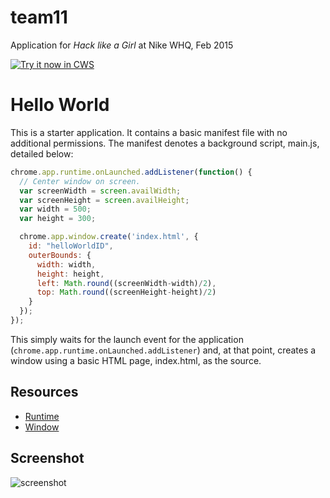 # team11
Application for *Hack like a Girl* at Nike WHQ, Feb 2015




<a target="_blank" href="https://chrome.google.com/webstore/detail/nmfpplkdkcbhediajmbhljkafnlahcda">![Try it now in CWS](https://raw.github.com/GoogleChrome/chrome-app-samples/master/tryitnowbutton.png "Click here to install this sample from the Chrome Web Store")</a>


# Hello World

This is a starter application. It contains a basic manifest file with no
additional permissions. The manifest denotes a background script, main.js,
detailed below:

```javascript
chrome.app.runtime.onLaunched.addListener(function() {
  // Center window on screen.
  var screenWidth = screen.availWidth;
  var screenHeight = screen.availHeight;
  var width = 500;
  var height = 300;

  chrome.app.window.create('index.html', {
    id: "helloWorldID",
    outerBounds: {
      width: width,
      height: height,
      left: Math.round((screenWidth-width)/2),
      top: Math.round((screenHeight-height)/2)
    }
  });
});
```

This simply waits for the launch event for the application (`chrome.app.runtime.onLaunched.addListener`)
and, at that point, creates a window using a basic HTML page, index.html, as the source.

## Resources

* [Runtime](http://developer.chrome.com/apps/app.runtime.html)
* [Window](http://developer.chrome.com/apps/app.window.html)
     
## Screenshot
![screenshot](/samples/hello-world/assets/screenshot_1280_800.png)

